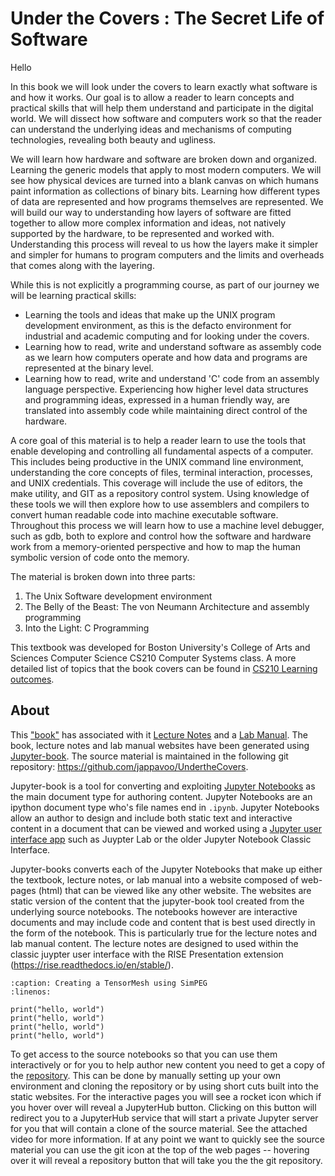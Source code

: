 <!-- #region -->
Under the Covers : The Secret Life of Software
=====================================

Hello

In this book we will look under the covers to learn exactly what software is and how it works. Our goal is to allow a reader to learn concepts and practical skills that will help them understand and participate in the digital world.   We will dissect how software and computers work so that the reader can understand the underlying ideas and mechanisms of computing technologies, revealing both beauty and ugliness. 

We will learn how hardware and software are broken down and organized. Learning the generic models that apply to most modern computers.   We will see how physical devices are turned into a blank canvas on which humans paint information as collections of binary bits.  Learning how different types of data are represented and how programs themselves are represented.  We will build our way to understanding how layers of software are fitted together to allow more complex information and ideas, not natively supported by the hardware, to be represented and worked with. 
Understanding this process will reveal to us how the layers make it simpler and simpler for humans to program computers and the limits and overheads that comes along with the layering.    

While this is not explicitly a programming course, as part of our journey we will be learning practical skills:
- Learning the tools and ideas that make up the UNIX program development environment, as this is the defacto environment for industrial and academic computing and for looking under the covers.
- Learning how to read, write and understand software as assembly code as we learn how computers operate and how data and programs are represented at the binary level.  
- Learning how to read, write and understand 'C' code from an assembly language perspective.  Experiencing how higher level data structures and programming ideas, expressed in a human friendly way, are translated into assembly code while maintaining direct control of the hardware. 

A core goal of this material is to help a reader learn to use the tools that enable developing and controlling all fundamental aspects of a computer.    This includes being productive in the UNIX command line environment, understanding the core concepts of files, terminal interaction, processes, and UNIX credentials.  This coverage will include the use of editors, the make utility, and GIT as a repository control system.  Using knowledge of  these tools we will then explore how to use assemblers and compilers to convert human readable code into machine executable software. Throughout this process we will learn how to use a machine level debugger, such as gdb, both to explore and control how the software and hardware work from a memory-oriented perspective and how to map the human symbolic version of code onto the memory.  

The material is broken down into three parts: 
1. The Unix Software development environment
2. The Belly of the Beast: The von Neumann Architecture and assembly programming
3. Into the Light: C Programming

This textbook was developed for Boston University's College of Arts and Sciences Computer Science CS210 Computer Systems class. A more detailed list of topics that the book covers can be found in [CS210 Learning outcomes](BUCS210_intro.md).


## About

This ["book"](https://jappavoo.github.io/UndertheCovers/textbook/intro_tb.html) has associated with it [Lecture Notes](https://jappavoo.github.io/UndertheCovers/lecturenotes/intro_ln.html) and a [Lab Manual](https://jappavoo.github.io/UndertheCovers/labmanual).   The book, lecture notes and lab manual websites have been generated using [Jupyter-book](https://jupyterbook.org/intro.html).  The source material is maintained in the following git repository: https://github.com/jappavoo/UndertheCovers.  


Jupyter-book is a tool for converting  and exploiting [Jupyter Notebooks](https://jupyter-notebook-beginner-guide.readthedocs.io/en/latest/what_is_jupyter.html) as the main document type for authoring content.  Jupyter Notebooks are an ipython document type who's file names end in `.ipynb`. Jupyter Notebooks allow an author to design and include both static text and interactive content in a document that can be viewed and worked using a [Jupyter user interface app](https://jupyter.org) such as Juypter Lab or the older Jupyter Notebook Classic Interface.

Jupyter-books converts each of the Jupyter Notebooks that make up either the textbook, lecture notes, or lab manual into a website composed of web-pages (html) that can be viewed like any other website.    The websites are static version of the content that the jupyter-book tool created from the underlying source notebooks.    The notebooks however are interactive documents and may include code and content that is best used directly in the form of the notebook.    This is particularly true for the lecture notes and lab manual content.  The lecture notes are designed to used within the classic juypter user interface with the  RISE Presentation extension (https://rise.readthedocs.io/en/stable/).  

```{code-block} python
:caption: Creating a TensorMesh using SimPEG
:linenos:

print("hello, world")
print("hello, world")
print("hello, world")
print("hello, world")
```

To get access to the source notebooks so that you can use them interactively or for you to help author new content you need to get a copy of the [repository](https://github.com/jappavoo/UndertheCovers).    This can be done by manually setting up your own environment and cloning the repository or by using short cuts built into the static websites.  For the interactive pages you will see a rocket icon which if you hover over will reveal a JupyterHub button.  Clicking on this button will redirect you to a JupyterHub service that will start a private Jupyter server for you that will contain a clone of the source material.  See the attached video for more information.   If at any point we want to quickly see the source material you can use the git icon at the top of the web pages -- hovering over it will reveal a repository button that will take you the the git repository. 



   
   



<!-- #endregion -->
